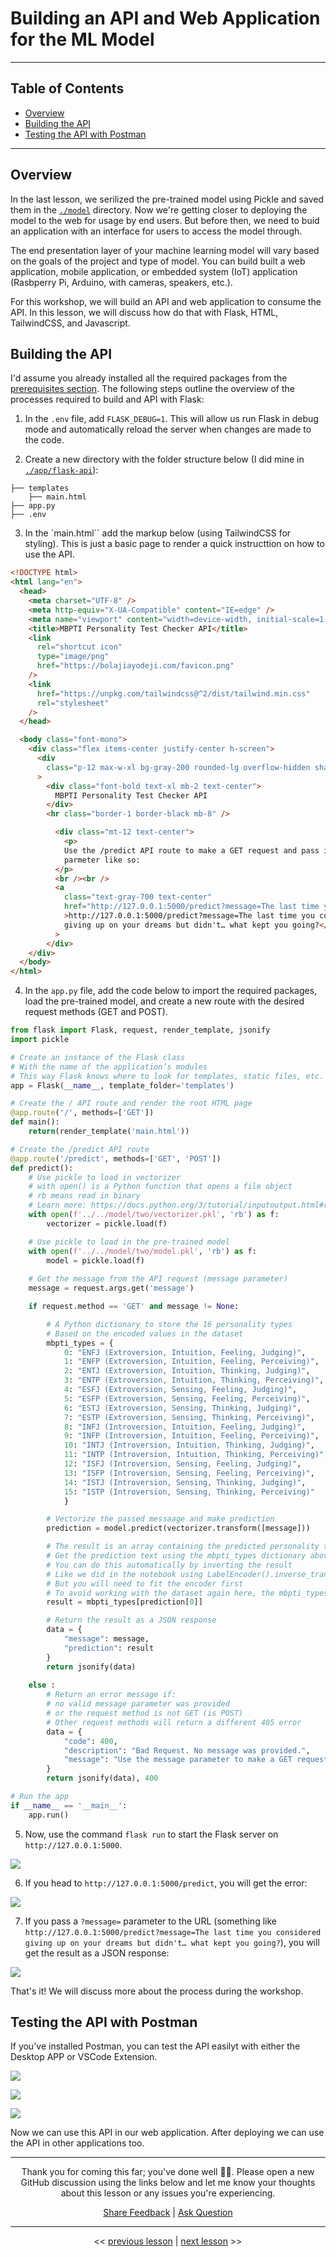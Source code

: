 # Building an API and Web Application for the ML Model

---

## Table of Contents

- [Overview](#overview)
- [Building the API](#building-the-api)
- [Testing the API with Postman](#testing-the-api-with-postman)

---

## Overview

In the last lesson, we serilized the pre-trained model using Pickle and saved them in the [`./model`](../model/) directory. Now we're getting closer to deploying the model to the web for usage by end users. But before then, we need to buid an application with an interface for users to access the model through.

The end presentation layer of your machine learning model will vary based on the goals of the project and type of model. You can build built a web application, mobile application, or embedded system (IoT) application (Rasbperry Pi, Arduino, with cameras, speakers, etc.).

For this workshop, we will build an API and web application to consume the API. In this lesson, we will discuss how do that with Flask, HTML, TailwindCSS, and Javascript.

## Building the API

I'd assume you already installed all the required packages from the [prerequisites section](../README.md#🛠-prerequisites-and-installation-guide). The following steps outline the overview of the processes required to build and API with Flask:

1. In the `.env` file, add `FLASK_DEBUG=1`. This will allow us run Flask in debug mode and automatically reload the server when changes are made to the code.

2. Create a new directory with the folder structure below (I did mine in [`./app/flask-api`](../app/flask-api/)):

```text
├── templates
    ├── main.html
├── app.py
├── .env

```

3. In the `main.html`` add the markup below (using TailwindCSS for styling). This is just a basic page to render a quick instructtion on how to use the API.

```html
<!DOCTYPE html>
<html lang="en">
  <head>
    <meta charset="UTF-8" />
    <meta http-equiv="X-UA-Compatible" content="IE=edge" />
    <meta name="viewport" content="width=device-width, initial-scale=1.0" />
    <title>MBPTI Personality Test Checker API</title>
    <link
      rel="shortcut icon"
      type="image/png"
      href="https://bolajiayodeji.com/favicon.png"
    />
    <link
      href="https://unpkg.com/tailwindcss@^2/dist/tailwind.min.css"
      rel="stylesheet"
    />
  </head>

  <body class="font-mono">
    <div class="flex items-center justify-center h-screen">
      <div
        class="p-12 max-w-xl bg-gray-200 rounded-lg overflow-hidden shadow-lg"
      >
        <div class="font-bold text-xl mb-2 text-center">
          MBPTI Personality Test Checker API
        </div>
        <hr class="border-1 border-black mb-8" />

          <div class="mt-12 text-center">
            <p>
            Use the /predict API route to make a GET request and pass in the data with a ?message=
            parmeter like so:
          </p>
          <br /><br />
          <a
            class="text-gray-700 text-center"
            href="http://127.0.0.1:5000/predict?message=The last time you considered giving up on your dreams but didn't… what kept you going?"
            >http://127.0.0.1:5000/predict?message=The last time you considered
            giving up on your dreams but didn't… what kept you going?</a
          >
        </div>
    </div>
  </body>
</html>
```

4. In the `app.py` file, add the code below to import the required packages, load the pre-trained model, and create a new route with the desired request methods (GET and POST).

```python
from flask import Flask, request, render_template, jsonify
import pickle

# Create an instance of the Flask class
# With the name of the application’s modules
# This way Flask knows where to look for templates, static files, etc.
app = Flask(__name__, template_folder='templates')

# Create the / API route and render the root HTML page
@app.route('/', methods=['GET'])
def main():
    return(render_template('main.html'))

# Create the /predict API route
@app.route('/predict', methods=['GET', 'POST'])
def predict():
    # Use pickle to load in vectorizer
    # with open() is a Python function that opens a file object
    # rb means read in binary
    # Learn more: https://docs.python.org/3/tutorial/inputoutput.html#reading-and-writing-files
    with open(f'../../model/two/vectorizer.pkl', 'rb') as f:
        vectorizer = pickle.load(f)

    # Use pickle to load in the pre-trained model
    with open(f'../../model/two/model.pkl', 'rb') as f:
        model = pickle.load(f)
    
    # Get the message from the API request (message parameter)
    message = request.args.get('message')

    if request.method == 'GET' and message != None:

        # A Python dictionary to store the 16 personality types
        # Based on the encoded values in the dataset
        mbpti_types = {
            0: "ENFJ (Extroversion, Intuition, Feeling, Judging)",
            1: "ENFP (Extroversion, Intuition, Feeling, Perceiving)",
            2: "ENTJ (Extroversion, Intuition, Thinking, Judging)",
            3: "ENTP (Extroversion, Intuition, Thinking, Perceiving)",
            4: "ESFJ (Extroversion, Sensing, Feeling, Judging)",
            5: "ESFP (Extroversion, Sensing, Feeling, Perceiving)",
            6: "ESTJ (Extroversion, Sensing, Thinking, Judging)",
            7: "ESTP (Extroversion, Sensing, Thinking, Perceiving)",
            8: "INFJ (Introversion, Intuition, Feeling, Judging)",
            9: "INFP (Introversion, Intuition, Feeling, Perceiving)",
            10: "INTJ (Introversion, Intuition, Thinking, Judging)",
            11: "INTP (Introversion, Intuition, Thinking, Perceiving)",
            12: "ISFJ (Introversion, Sensing, Feeling, Judging)",
            13: "ISFP (Introversion, Sensing, Feeling, Perceiving)",
            14: "ISTJ (Introversion, Sensing, Thinking, Judging)",
            15: "ISTP (Introversion, Sensing, Thinking, Perceiving)"
            }

        # Vectorize the passed messaage and make prediction
        prediction = model.predict(vectorizer.transform([message]))

        # The result is an array containing the predicted personality type number (e.g, [6])
        # Get the prediction text using the mbpti_types dictionary above
        # You can do this automatically by inverting the result
        # Like we did in the notebook using LabelEncoder().inverse_transform()
        # But you will need to fit the encoder first
        # To avoid working with the dataset again here, the mbpti_types dictionary above will suffice
        result = mbpti_types[prediction[0]]

        # Return the result as a JSON response
        data = {
            "message": message,
            "prediction": result
        }
        return jsonify(data)
    
    else :
        # Return an error message if:
        # no valid message parameter was provided
        # or the request method is not GET (is POST)
        # Other request methods will return a different 405 error
        data = {
            "code": 400,
            "description": "Bad Request. No message was provided.",
            "message": "Use the message parameter to make a GET request."
        }
        return jsonify(data), 400

# Run the app
if __name__ == '__main__':
    app.run()

```

5. Now, use the command `flask run` to start the Flask server on `http://127.0.0.1:5000`.

![](../assets/api-root-page.png)

6. If you head to `http://127.0.0.1:5000/predict`, you will get the error:

![](../assets/api-predict-error.png)

7. If you pass a `?message=` parameter to the URL (something like `http://127.0.0.1:5000/predict?message=The last time you considered giving up on your dreams but didn't… what kept you going?`), you will get the result as a JSON response:

![](../assets/api-predict-response.png)

That's it! We will discuss more about the process during the workshop.

## Testing the API with Postman

If you've installed Postman, you can test the API easilyt with either the Desktop APP or VSCode Extension.

![](../assets/postman-test.png)

![](../assets/postman-error.png)

![](../assets/postman-error2.png)

Now we can use this API in our web application. After deploying we can use the API in other applications too.

---

<div align="center">

Thank you for coming this far; you've done well 👏🏾. Please open a new GitHub discussion using the links below and let me know your thoughts about this lesson or any issues you're experiencing.

[Share Feedback](https://github.com/BolajiAyodeji/deploy-ml-web-workshop/discussions/new?category=feedback) | [Ask Question](https://github.com/BolajiAyodeji/deploy-ml-web-workshop/discussions/new?category=q-a)

---

<< [previous lesson](./02.md) | [next lesson](./04.md) >>

</div>
